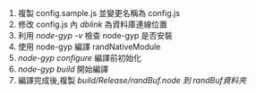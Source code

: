 1. 複製 config.sample.js 並變更名稱為 config.js
2. 修改 config.js 內 <i>dblink</i> 為資料庫連線位置
3. 利用 <i>node-gyp -v</i> 檢查 node-gyp 是否安裝
4. 使用 node-gyp 編譯 randNativeModule
5. <i>node-gyp configure</i> 編譯前初始化
6. <i>node-gyp build</i> 開始編譯
7. 編譯完成後,複製 <i>build/Release/randBuf.node<i> 到 randBuf資料夾